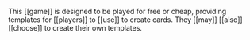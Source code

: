 This [[game]] is designed to be played for free or cheap, providing templates for [[players]] to [[use]] to create cards. They [[may]] [[also]] [[choose]] to create their own templates.